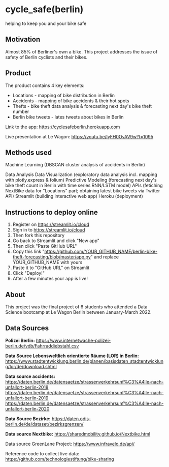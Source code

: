 # cycle_safe(berlin)

helping to keep you and your bike safe


## Motivation

Almost 85% of Berliner's own a bike. This project addresses the issue of safety of Berlin cyclists and their bikes.


## Product

The product contains 4 key elements:
- Locations - mapping of bike distribution in Berlin
- Accidents - mapping of bike accidents & their hot spots 
- Thefts - bike theft data analysis & forecasting next day's bike theft number
- Berlin bike tweets - lates tweets about bikes in Berlin

Link to the app: https://cyclesafeberlin.herokuapp.com

Live presentation at Le Wagon: https://youtu.be/lyFH0OvAV9w?t=1095

## Methods used

Machine Learning (DBSCAN cluster analysis of accidents in Berlin)

Data Analysis 
Data Visualization (exploratory data analysis incl. mapping with plotly.express & folium) 
Predictive Modeling (forecasting next day's bike theft count in Berlin with time series RNN/LSTM model) 
APIs (fetiching NextBike data for "Locations" part; obtaining latest bike tweets via Twitter API) 
Streamlit (building interactive web app) 
Heroku (deployment) 


## Instructions to deploy online
1. Register on https://streamlit.io/cloud
2. Sign in to https://streamlit.io/cloud
3. Then fork this repository
4. Go back to Streamlit and click "New app"
5. Then click "Paste GitHub URL"
6. Copy this link "https://github.com/YOUR_GITHUB_NAME/berlin-bike-theft-forecasting/blob/master/app.py" and replace YOUR_GITHUB_NAME with yours
7. Paste it to "GitHub URL" on Streamlit
8. Click "Deploy!"
9. After a few minutes your app is live!

## About

This project was the final project of 6 students who attended a Data Science bootcamp at Le Wagon Berlin between January-March 2022.

## Data Sources

**Polizei Berlin:** https://www.internetwache-polizei-berlin.de/vdb/Fahrraddiebstahl.csv

**Data Source Lebensweltlich orientierte Räume (LOR) in Berlin:** https://www.stadtentwicklung.berlin.de/planen/basisdaten_stadtentwicklung/lor/de/download.shtml

**Data source accidents:**
https://daten.berlin.de/datensaetze/strassenverkehrsunf%C3%A4lle-nach-unfallort-berlin-2018
https://daten.berlin.de/datensaetze/strassenverkehrsunf%C3%A4lle-nach-unfallort-berlin-2019
https://daten.berlin.de/datensaetze/strassenverkehrsunf%C3%A4lle-nach-unfallort-berlin-2020

**Data Source Bezirke:** https://daten.odis-berlin.de/de/dataset/bezirksgrenzen/

**Data source Nextbike:** https://sharedmobility.github.io/Nextbike.html

Data source GreenLane Project: https://www.infravelo.de/api/

Reference code to collect live data: https://github.com/technologiestiftung/bike-sharing
